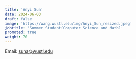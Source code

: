 ```yaml
---
title: 'Anyi Sun'
date: 2024-06-03
draft: false
image: 'https://wang.wustl.edu/img/Anyi_Sun_resized.jpeg'
jobtitle: 'Summer Student(Computer Science and Math)'
promoted: true
weight: 70
---
```

Email: suna@wustl.edu
